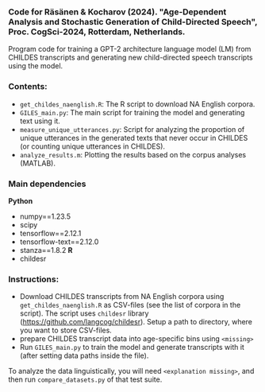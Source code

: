 ### Code for Räsänen & Kocharov (2024). "Age-Dependent Analysis and Stochastic Generation of Child-Directed Speech", Proc. CogSci-2024, Rotterdam, Netherlands.

Program code for training a GPT-2 architecture language model (LM) from CHILDES transcripts and generating new child-directed speech transcripts using the model. 

### Contents:
- `get_childes_naenglish.R`: The R script to download NA English corpora.
- `GILES_main.py`: The main script for training the model and generating text using it.
- `measure_unique_utterances.py`: Script for analyzing the proportion of unique utterances in the generated texts that never occur in CHILDES (or counting unique utterances in CHILDES).
- `analyze_results.m`: Plotting the results based on the corpus analyses (MATLAB).
### Main dependencies
**Python**
- numpy==1.23.5
- scipy
- tensorflow==2.12.1
- tensorflow-text==2.12.0
- stanza==1.8.2
**R**
- childesr
### Instructions:

- Download CHILDES transcripts from NA English corpora using `get_childes_naenglish.R` as CSV-files (see the list of corpora in the script). The script uses `childesr` library (https://github.com/langcog/childesr). Setup a path to directory, where you want to store CSV-files.
- prepare CHILDES transcript data into age-specific bins using `<missing>`
- Run `GILES_main.py` to train the model and generate transcripts with it (after setting data paths inside the file).

To analyze the data linguistically, you will need `<explanation missing>`, and then run `compare_datasets.py` of that test suite. 

